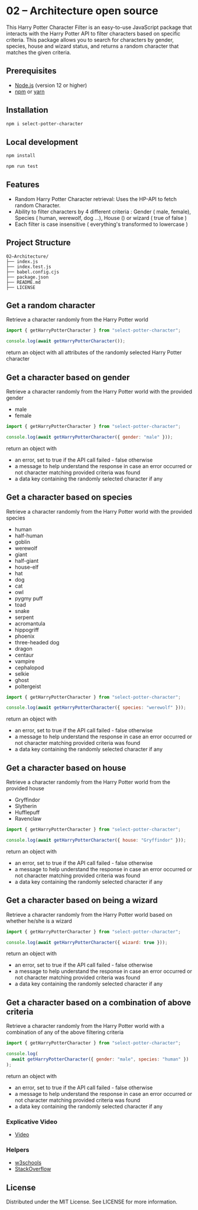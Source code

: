 # 02 – Architecture open source

This Harry Potter Character Filter is an easy-to-use JavaScript package that interacts with the Harry Potter API to filter characters based on specific criteria. This package allows you to search for characters by gender, species, house and wizard status, and returns a random character that matches the given criteria.

## Prerequisites

- [Node.js](https://nodejs.org/) (version 12 or higher)
- [npm](https://www.npmjs.com/) or [yarn](https://yarnpkg.com/)

## Installation

```bash
npm i select-potter-character
```

## Local development

```bash
npm install
```

```bash
npm run test
```

## Features

- Random Harry Potter Character retrieval: Uses the HP-API to fetch random Character.
- Ability to filter characters by 4 different criteria : Gender ( male, female), Species ( human, werewolf, dog ...), House () or wizard ( true of false )
- Each filter is case insensitive ( everything's transformed to lowercase )

## Project Structure

```
02–Architecture/
├── index.js
├── index.test.js
├── babel.config.cjs
├── package.json
├── README.md
├── LICENSE
```

## Get a random character

Retrieve a character randomly from the Harry Potter world

```js
import { getHarryPotterCharacter } from "select-potter-character";

console.log(await getHarryPotterCharacter());
```

return an object with all attributes of the randomly selected Harry Potter character

## Get a character based on gender

Retrieve a character randomly from the Harry Potter world with the provided gender

- male
- female

```js
import { getHarryPotterCharacter } from "select-potter-character";

console.log(await getHarryPotterCharacter({ gender: "male" }));
```

return an object with

- an error, set to true if the API call failed - false otherwise
- a message to help understand the response in case an error occurred or not character matching provided criteria was found
- a data key containing the randomly selected character if any

## Get a character based on species

Retrieve a character randomly from the Harry Potter world with the provided species

- human
- half-human
- goblin
- werewolf
- giant
- half-giant
- house-elf
- hat
- dog
- cat
- owl
- pygmy puff
- toad
- snake
- serpent
- acromantula
- hippogriff
- phoenix
- three-headed dog
- dragon
- centaur
- vampire
- cephalopod
- selkie
- ghost
- poltergeist

```js
import { getHarryPotterCharacter } from "select-potter-character";

console.log(await getHarryPotterCharacter({ species: "werewolf" }));
```

return an object with

- an error, set to true if the API call failed - false otherwise
- a message to help understand the response in case an error occurred or not character matching provided criteria was found
- a data key containing the randomly selected character if any

## Get a character based on house

Retrieve a character randomly from the Harry Potter world from the provided house

- Gryffindor
- Slytherin
- Hufflepuff
- Ravenclaw

```js
import { getHarryPotterCharacter } from "select-potter-character";

console.log(await getHarryPotterCharacter({ house: "Gryffindor" }));
```

return an object with

- an error, set to true if the API call failed - false otherwise
- a message to help understand the response in case an error occurred or not character matching provided criteria was found
- a data key containing the randomly selected character if any

## Get a character based on being a wizard

Retrieve a character randomly from the Harry Potter world based on whether he/she is a wizard

```js
import { getHarryPotterCharacter } from "select-potter-character";

console.log(await getHarryPotterCharacter({ wizard: true }));
```

return an object with

- an error, set to true if the API call failed - false otherwise
- a message to help understand the response in case an error occurred or not character matching provided criteria was found
- a data key containing the randomly selected character if any

## Get a character based on a combination of above criteria

Retrieve a character randomly from the Harry Potter world with a combination of any of the above filtering criteria

```js
import { getHarryPotterCharacter } from "select-potter-character";

console.log(
  await getHarryPotterCharacter({ gender: "male", species: "human" })
);
```

return an object with

- an error, set to true if the API call failed - false otherwise
- a message to help understand the response in case an error occurred or not character matching provided criteria was found
- a data key containing the randomly selected character if any

### Explicative Video

- [Video](https://youtu.be/0pPG-wqDvrU)

### Helpers

- [w3schools](https://www.w3schools.com/)
- [StackOverflow](https://stackoverflow.com/)

## License

Distributed under the MIT License. See LICENSE for more information.
